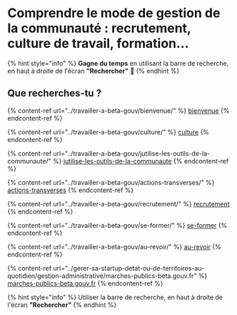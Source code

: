 # Comprendre le mode de gestion de la communauté : recrutement, culture de travail, formation...

{% hint style="info" %}
**Gagne du temps** en utilisant la barre de recherche, en haut à droite de l'écran **"Rechercher"** 🔎
{% endhint %}

## Que recherches-tu ?

{% content-ref url="../travailler-a-beta-gouv/bienvenue/" %}
[bienvenue](../travailler-a-beta-gouv/bienvenue/)
{% endcontent-ref %}

{% content-ref url="../travailler-a-beta-gouv/culture/" %}
[culture](../travailler-a-beta-gouv/culture/)
{% endcontent-ref %}

{% content-ref url="../travailler-a-beta-gouv/jutilise-les-outils-de-la-communaute/" %}
[jutilise-les-outils-de-la-communaute](../travailler-a-beta-gouv/jutilise-les-outils-de-la-communaute/)
{% endcontent-ref %}

{% content-ref url="../travailler-a-beta-gouv/actions-transverses/" %}
[actions-transverses](../travailler-a-beta-gouv/actions-transverses/)
{% endcontent-ref %}

{% content-ref url="../travailler-a-beta-gouv/recrutement/" %}
[recrutement](../travailler-a-beta-gouv/recrutement/)
{% endcontent-ref %}

{% content-ref url="../travailler-a-beta-gouv/se-former/" %}
[se-former](../travailler-a-beta-gouv/se-former/)
{% endcontent-ref %}

{% content-ref url="../travailler-a-beta-gouv/au-revoir/" %}
[au-revoir](../travailler-a-beta-gouv/au-revoir/)
{% endcontent-ref %}

{% content-ref url="../gerer-sa-startup-detat-ou-de-territoires-au-quotidien/gestion-administrative/marches-publics-beta.gouv.fr" %}
[marches-publics-beta.gouv.fr](../gerer-sa-startup-detat-ou-de-territoires-au-quotidien/gestion-administrative/marches-publics-beta.gouv.fr)
{% endcontent-ref %}

{% hint style="info" %}
Utiliser la barre de recherche, en haut à droite de l'écran **"Rechercher"**
{% endhint %}

##

